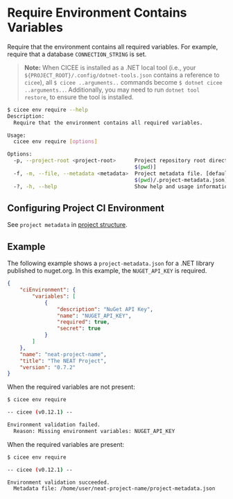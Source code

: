# Require Environment Contains Variables

Require that the environment contains all required variables. For example, require that a database `CONNECTION_STRING` is set.

> **Note:** When CICEE is installed as a .NET local tool (i.e., your `${PROJECT_ROOT}/.config/dotnet-tools.json` contains a reference to `cicee`), all `$ cicee ..arguments..` commands become `$ dotnet cicee ..arguments..`. Additionally, you may need to run `dotnet tool restore`, to ensure the tool is installed.

```bash
$ cicee env require --help
Description:
  Require that the environment contains all required variables.

Usage:
  cicee env require [options]

Options:
  -p, --project-root <project-root>      Project repository root directory [default:
                                         $(pwd)]
  -f, -m, --file, --metadata <metadata>  Project metadata file. [default:
                                         $(pwd)/.project-metadata.json]
  -?, -h, --help                         Show help and usage information
```

## Configuring Project CI Environment

See `project metadata` in [project structure][].

## Example

The following example shows a `project-metadata.json` for a .NET library published to nuget.org. In this example, the `NUGET_API_KEY` is required.

```json
{
    "ciEnvironment": {
        "variables": [
            {
                "description": "NuGet API Key",
                "name": "NUGET_API_KEY",
                "required": true,
                "secret": true
            }
        ]
    },
    "name": "neat-project-name",
    "title": "The NEAT Project",
    "version": "0.7.2"
}
```

When the required variables are not present:

```bash
$ cicee env require

-- cicee (v0.12.1) --

Environment validation failed.
  Reason: Missing environment variables: NUGET_API_KEY
```

When the required variables are present:

```bash
$ cicee env require

-- cicee (v0.12.1) --

Environment validation succeeded.
  Metadata file: /home/user/neat-project-name/project-metadata.json
```

[project structure]: ./project-structure.md
